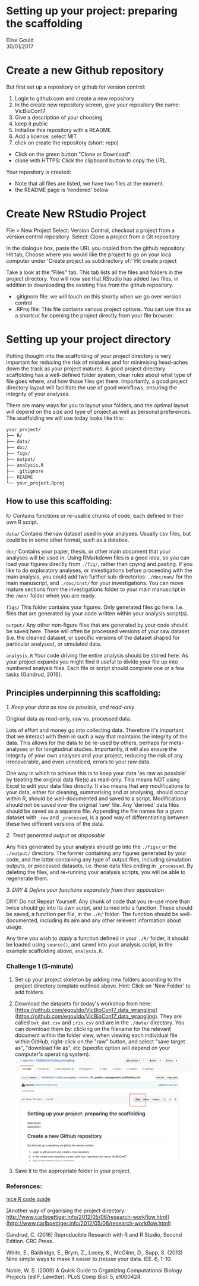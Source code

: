 # Setting up your project: preparing the scaffolding
Elise Gould  
30/01/2017  

# Create a new Github repository

But first set up a repository on github for version control:

1. Login to github.com and create a new repository
2. In the create new repository screen, give your repository the name: VicBioCon17
3. Give a description of your choosing
4. keep it public
5. Initialize this repository with a README
5. Add a license: select MIT
7. click on create the repository (short: repo)

- Click on the green button "Clone or Download":
- clone with HTTPS: Click the clipboard button to copy the URL.

Your repository is created:

- Note that all files are listed, we have two files at the moment.
- the README page is 'rendered' below

# Create New RStudio Project

File > New Project
Select: Version Control, checkout a project from a version control repository.
Select: Clone a project from a Git repository

In the dialogue box, paste the URL you copied from the github repository.
Hit tab,
Choose where you would like the project to go on your loca computer under 'Create project as subdirectory of:'
Hit create project

Take a look at the "Files" tab. This tab lists all the files and folders in the project directory. You will now see that RStudio has added two files, in addition to downloading the existing files from the github repository. 

- .gitignore file: we will touch on this shortly when we go over version control
- .RProj file: This file contains various project options. You can use this as a shortcut for opening the project directly from your file browser. 

# Setting up your project directory

Putting thought into the scaffolding of your project directory is very important for reducing the risk of mistakes and for minimising head-aches down the track as your project matures. A good project directory scaffolding has a well-defined folder system, clear rules about what type of file goes where, and how those files get there. Importantly, a good project directory layout will facilitate the use of good workflows, ensuring the integrity of your analyses.

There are many ways for you to layout your folders, and the optimal layout will depend on the size and type of project as well as personal preferences. The scaffolding we will use today looks like this:

```
your_project/
├── R/
├── data/
├── doc/
├── figs/
├── output/
├── analysis.R
├── .gitignore
├── README
└── your_project.Rproj
```

## How to use this scaffolding:

`R/` Contains functions or re-usable chunks of code, each defined in their own R script.

`data/` Contains the raw dataset used in your analyses. Usually csv files, but could be in some other format, such as a databse.

`doc/` Contains your paper, thesis, or other main document that your analyses will be used in. Using RMarkdown files is a good idea, so you can load your figures directly from `./fig/`, rather than cpying and pasting. If you like to do exploratory analyses, or investigations before proceeding with the main analysis, you could add two further sub-directories: `./doc/man/` for the main manuscript, and `./doc/inst/` for your investigations. You can move mature sections from the investigations folder to your main manuscript in the `/man/` folder when you are ready.

`figs/` This folder contains your figures. Only generated files go here. I.e. files that are generated by your code written within your analysis script(s).

`output/` Any other non-figure files that are generated by your code should be saved here. These will often be processed versions of your raw dataset (i.e. the cleaned dataset, or specific versions of the dataset shaped for particular analyses), or simulated data.

`analysis.R` Your code driving the entire analysis should be stored here. As your project expands you might find it useful to divide your file up into numbered analysis files. Each file or script should complete one or a few tasks (Gandrud, 2016).

## Principles underpinning this scaffolding:

*1. Keep your data as raw as possible, and read-only*

Original data as read-only, raw vs. processed data.

Lots of effort and money go into collecting data. Therefore it's important that we interact with them in such a way that maintains the integrity of the data. This allows for the data to be re-used by others, perhaps for meta-analyses or for longitudinal studies. Importantly, it will also ensure the integrity of your own analyses and your project, reducing the risk of any irrecoverable, and even unnoticed, errors to your raw data.

One way in which to achieve this is to keep your data 'as raw as possible' by treating the original data file(s) as read-only. This means NOT using Excel to edit your data files directly. It also means that any modifications to your data, either for cleaning, summarising and or analysing, should occur within R, should be well-documented and saved to a script. Modifications should not be saved over the original 'raw' file. Any 'derived' data files should be saved as a separate file. Appending the file names for a given dataset with `_raw` and `_processed`, is a good way of differentiating between these two different versions of the data.

*2. Treat generated output as disposable*

Any files generated by your analysis should go into the `./figs/` or the `./output/` directory. The former containing any figures generated by your code, and the latter containing any type of output files, including simulation outputs, or processed datasets, i.e. those data files ending in `_processed`. By deleting the files, and re-running your analysis scripts, you will be able to regenerate them.

*3. DRY & Define your functions separately from their application*

DRY: Do not Repeat Yourself. Any chunk of code that you re-use more than twice should go into its own script, and turned into a function. These should be saved, a function per file, in the `./R/` folder. The function should be well-documented, including its aim and any other relevent information about usage.

Any time you wish to *apply* a function defined in your `./R/` folder, it should be loaded using `source()`, and saved into your analysis script, in the example scaffolding above, `analysis.R`.

### Challenge 1 (5-minute)

1. Set up your project skeleton by adding new folders according to the project directory template outlined above. Hint: Click on 'New Folder' to add folders.

2. Download the datasets for today's workshop from here: [https://github.com/egouldo/VicBioCon17_data_wrangling](https://github.com/egouldo/VicBioCon17_data_wrangling). They are called `bat_dat.csv` and `iris.csv` and are in the `./data/` directory. You can download them by: clicking on the filename for the relevant document within the folder view, when viewing each individual file within GitHub, right-click on the "raw" button, and select "save target as", "download file as", etc (specific option will depend on your computer's operating system). ![download_data](../assets/download_data.png)

3. Save it to the appropriate folder in your project.

### References:

[nice R code guide](https://nicercode.github.io/blog/2013-04-05-projects/)

[Another way of organising the project directory: http://www.carlboettiger.info/2012/05/06/research-workflow.html](http://www.carlboettiger.info/2012/05/06/research-workflow.html)

Gandrud, C. (2016) Reproducible Research with R and R Studio, Second Edition. CRC Press.

White, E., Baldridge, E., Brym, Z., Locey, K., McGlinn, D., Supp, S. (2013) Nine simple ways to make it easier to (re)use your data. IEE. 6, 1–10.

Noble, W. S. (2009) A Quick Guide to Organizing Computational Biology Projects (ed F. Lewitter). PLoS Comp Biol. 5, e1000424.





